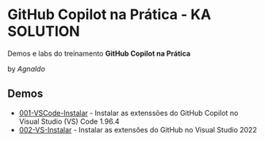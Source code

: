 # GitHub Copilot na Prática - KA SOLUTION  
Demos e labs do treinamento **GitHub Copilot na Prática**

by *Agnaldo*

## Demos

* [001-VSCode-Instalar](001-VSCode-Instalar.md) - Instalar as extenssões do GitHub Copilot no Visual Studio (VS) Code 1.96.4
* [002-VS-Instalar](002-VS-Instalar.md) - Instalar as extensões do GitHub no Visual Studio 2022
